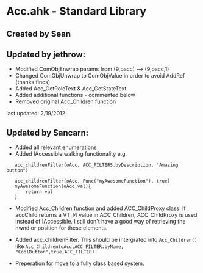 # Acc.ahk - Standard Library
## Created by Sean
## Updated by jethrow:
*	Modified ComObjEnwrap params from (9,pacc) --> (9,pacc,1)
* 	Changed ComObjUnwrap to ComObjValue in order to avoid AddRef (thanks fincs)
* 	Added Acc_GetRoleText & Acc_GetStateText
* 	Added additional functions - commented below
* 	Removed original Acc_Children function

last updated: 2/19/2012

## Updated by Sancarn:
*	Added all relevant enumerations
* Added IAccessible walking functionality e.g.

```ahk
   acc_childrenFilter(oAcc, ACC_FILTERS.byDescription, "Amazing button")
   
   acc_childrenFilter(oAcc, Func("myAwesomeFunction"), true)
   myAwesomeFunction(oAcc,val){
       return val
   }
```
* Modified Acc_Children function and added ACC_ChildProxy class. If accChild returns a VT_I4 value in ACC_Children, ACC_ChildProxy is used instead of IAccessible. I still don't have a good way of retrieving the hwnd or position for these elements.

* Added acc_childrenFilter. This should be intergrated into `Acc_Children()` like `Acc_Children(oAcc,ACC_FILTER.byName, "CoolButton",true,ACC_FILTER)`

* Preperation for move to a fully class based system.
